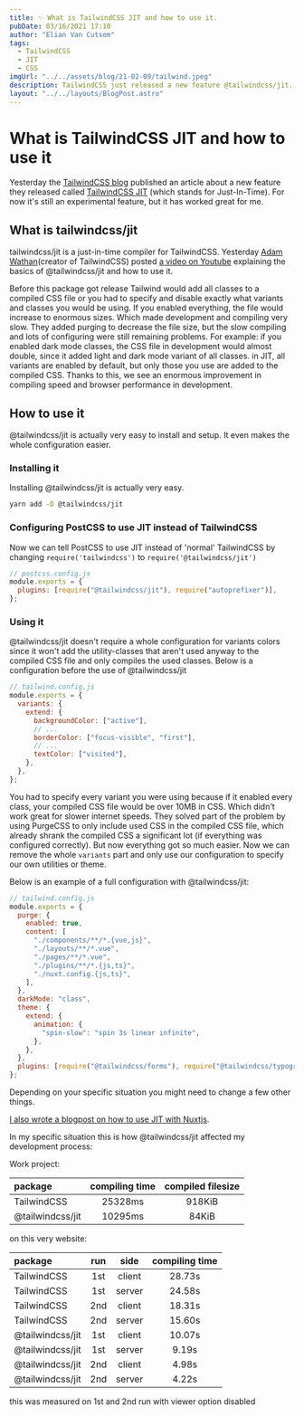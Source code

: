 ```yaml
---
title: ✨ What is TailwindCSS JIT and how to use it.
pubDate: 03/16/2021 17:10
author: "Elian Van Cutsem"
tags:
  - TailwindCSS
  - JIT
  - CSS
imgUrl: "../../assets/blog/21-02-09/tailwind.jpeg"
description: TailwindCSS just released a new feature @tailwindcss/jit. In this post I explain what it is and how to use it.
layout: "../../layouts/BlogPost.astro"
---
```


# What is TailwindCSS JIT and how to use it

Yesterday the [TailwindCSS blog](https://tailwindcss.com/blog/just-in-time-the-next-generation-of-tailwind-css) published an article about a new feature they released called [TailwindCSS JIT](https://www.npmjs.com/package/@tailwindcss/jit) (which stands for Just-In-Time). For now it's still an experimental feature, but it has worked great for me.

## What is tailwindcss/jit

tailwindcss/jit is a just-in-time compiler for TailwindCSS. Yesterday [Adam Wathan](https://twitter.com/adamwathan)(creator of TailwindCSS) posted [a video on Youtube](https://www.youtube.com/watch?v=3O_3X7InOw8) explaining the basics of @tailwindcss/jit and how to use it.

Before this package got release Tailwind would add all classes to a compiled CSS file or you had to specify and disable exactly what variants and classes you would be using. If you enabled everything, the file would increase to enormous sizes. Which made development and compiling very slow. They added purging to decrease the file size, but the slow compiling and lots of configuring were still remaining problems. For example: if you enabled dark mode classes, the CSS file in development would almost double, since it added light and dark mode variant of all classes. in JIT, all variants are enabled by default, but only those you use are added to the compiled CSS. Thanks to this, we see an enormous improvement in compiling speed and browser performance in development.

## How to use it

@tailwindcss/jit is actually very easy to install and setup. It even makes the whole configuration easier.

### Installing it

Installing @tailwindcss/jit is actually very easy.

```bash
yarn add -D @tailwindcss/jit
```

### Configuring PostCSS to use JIT instead of TailwindCSS

Now we can tell PostCSS to use JIT instead of 'normal' TailwindCSS by changing `require('tailwindcss')` to `require('@tailwindcss/jit')`

```js
// postcss.config.js
module.exports = {
  plugins: [require("@tailwindcss/jit"), require("autoprefixer")],
};
```

### Using it

@tailwindcss/jit doesn't require a whole configuration for variants colors since it won't add the utility-classes that aren't used anyway to the compiled CSS file and only compiles the used classes. Below is a configuration before the use of @tailwindcss/jit

```js
// tailwind.config.js
module.exports = {
  variants: {
    extend: {
      backgroundColor: ["active"],
      // ...
      borderColor: ["focus-visible", "first"],
      // ...
      textColor: ["visited"],
    },
  },
};
```

You had to specify every variant you were using because if it enabled every class, your compiled CSS file would be over 10MB in CSS. Which didn't work great for slower internet speeds. They solved part of the problem by using PurgeCSS to only include used CSS in the compiled CSS file, which already shrank the compiled CSS a significant lot (if everything was configured correctly). But now everything got so much easier. Now we can remove the whole `variants` part and only use our configuration to specify our own utilities or theme.

Below is an example of a full configuration with @tailwindcss/jit:

```js
// tailwind.config.js
module.exports = {
  purge: {
    enabled: true,
    content: [
      "./components/**/*.{vue,js}",
      "./layouts/**/*.vue",
      "./pages/**/*.vue",
      "./plugins/**/*.{js,ts}",
      "./nuxt.config.{js,ts}",
    ],
  },
  darkMode: "class",
  theme: {
    extend: {
      animation: {
        "spin-slow": "spin 3s linear infinite",
      },
    },
  },
  plugins: [require("@tailwindcss/forms"), require("@tailwindcss/typography")],
};
```

Depending on your specific situation you might need to change a few other things.

[I also wrote a blogpost on how to use JIT with Nuxtjs](https://www.elian.codes/blog/21-03-18-add-tailwind-jit-to-your-nuxtjs-site/).

In my specific situation this is how @tailwindcss/jit affected my development process:

Work project:

| package          | compiling time | compiled filesize |
| :--------------- | :------------: | :---------------: |
| TailwindCSS      |    25328ms     |      918KiB       |
| @tailwindcss/jit |    10295ms     |       84KiB       |

on this very website:

| package          | run |  side  | compiling time |
| :--------------- | :-: | :----: | :------------: |
| TailwindCSS      | 1st | client |     28.73s     |
| TailwindCSS      | 1st | server |     24.58s     |
| TailwindCSS      | 2nd | client |     18.31s     |
| TailwindCSS      | 2nd | server |     15.60s     |
| @tailwindcss/jit | 1st | client |     10.07s     |
| @tailwindcss/jit | 1st | server |     9.19s      |
| @tailwindcss/jit | 2nd | client |     4.98s      |
| @tailwindcss/jit | 2nd | server |     4.22s      |

this was measured on 1st and 2nd run with viewer option disabled
